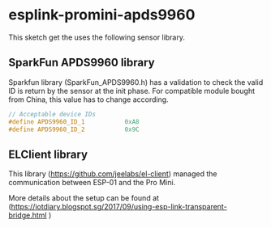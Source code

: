 # esplink-promini-apds9960

This sketch get the uses the following sensor library.

## SparkFun APDS9960 library
Sparkfun library (SparkFun_APDS9960.h) has a validation to check the valid ID is return by the sensor at the init phase. For compatible module bought from China, this value has to change according. 

```C
// Acceptable device IDs 
#define APDS9960_ID_1           0xA8
#define APDS9960_ID_2           0x9C 
```

## ELClient library
This library (https://github.com/jeelabs/el-client) managed the communication between ESP-01 and the Pro Mini.

More details about the setup can be found at (https://iotdiary.blogspot.sg/2017/09/using-esp-link-transparent-bridge.html )
